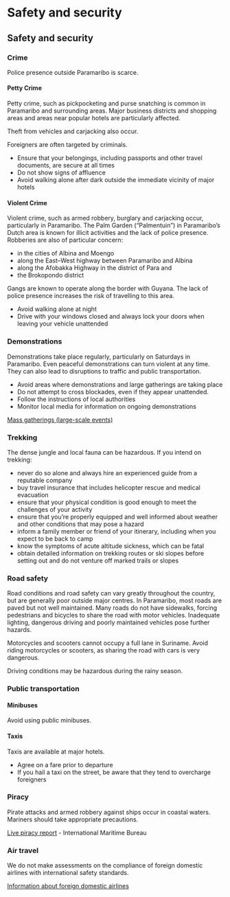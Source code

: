 # Safety and security

## Safety and security

### Crime

Police presence outside Paramaribo is scarce.

#### Petty Crime

Petty crime, such as pickpocketing and purse snatching is common in Paramaribo and surrounding areas. Major business districts and shopping areas and areas near popular hotels are particularly affected.

Theft from vehicles and carjacking also occur.

Foreigners are often targeted by criminals.

* Ensure that your belongings, including passports and other travel documents, are secure at all times
* Do not show signs of affluence
* Avoid walking alone after dark outside the immediate vicinity of major hotels

#### Violent Crime

Violent crime, such as armed robbery, burglary and carjacking occur, particularly in Paramaribo. The Palm Garden (“Palmentuin”) in Paramaribo’s Dutch area is known for illicit activities and the lack of police presence. Robberies are also of particular concern:

* in the cities of Albina and Moengo
* along the East–West highway between Paramaribo and Albina
* along the Afobakka Highway in the district of Para and
* the Brokopondo district

Gangs are known to operate along the border with Guyana. The lack of police presence increases the risk of travelling to this area.

* Avoid walking alone at night
* Drive with your windows closed and always lock your doors when leaving your vehicle unattended

### Demonstrations

Demonstrations take place regularly, particularly on Saturdays in Paramaribo. Even peaceful demonstrations can turn violent at any time. They can also lead to disruptions to traffic and public transportation.

* Avoid areas where demonstrations and large gatherings are taking place
* Do not attempt to cross blockades, even if they appear unattended.
* Follow the instructions of local authorities
* Monitor local media for information on ongoing demonstrations

[Mass gatherings (large-scale events)](https://travel.gc.ca/travelling/health-safety/mass-gatherings)

### Trekking

The dense jungle and local fauna can be hazardous. If you intend on trekking:

* never do so alone and always hire an experienced guide from a reputable company
* buy travel insurance that includes helicopter rescue and medical evacuation
* ensure that your physical condition is good enough to meet the challenges of your activity
* ensure that you’re properly equipped and well informed about weather and other conditions that may pose a hazard
* inform a family member or friend of your itinerary, including when you expect to be back to camp
* know the symptoms of acute altitude sickness, which can be fatal
* obtain detailed information on trekking routes or ski slopes before setting out and do not venture off marked trails or slopes

### Road safety

Road conditions and road safety can vary greatly throughout the country, but are generally poor outside major centres. In Paramaribo, most roads are paved but not well maintained. Many roads do not have sidewalks, forcing pedestrians and bicycles to share the road with motor vehicles. Inadequate lighting, dangerous driving and poorly maintained vehicles pose further hazards.

Motorcycles and scooters cannot occupy a full lane in Suriname. Avoid riding motorcycles or scooters, as sharing the road with cars is very dangerous.

Driving conditions may be hazardous during the rainy season.

### Public transportation

#### Minibuses

Avoid using public minibuses.

#### Taxis

Taxis are available at major hotels.

* Agree on a fare prior to departure
* If you hail a taxi on the street, be aware that they tend to overcharge foreigners

### Piracy

Pirate attacks and armed robbery against ships occur in coastal waters. Mariners should take appropriate precautions.

[Live piracy report](https://icc-ccs.org/map/) - International Maritime Bureau

### Air travel

We do not make assessments on the compliance of foreign domestic airlines with international safety standards.

[Information about foreign domestic airlines](https://travel.gc.ca/air/in-flight-safety#other)